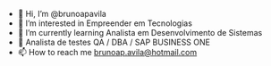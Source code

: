- 👋 Hi, I’m @brunoapavila
- 👀 I’m interested in Empreender em Tecnologias
- 🌱 I’m currently learning  Analista em Desenvolvimento de Sistemas  
- 💞️ Analista de testes QA / DBA / SAP BUSINESS ONE
- 📫 How to reach me brunoap.avila@hotmail.com                  

<!---
brunoapavila/brunoapavila is a ✨ special ✨ repository because its `README.md` (this file) appears on your GitHub profile.
You can click the Preview link to take a look at your changes.
--->
